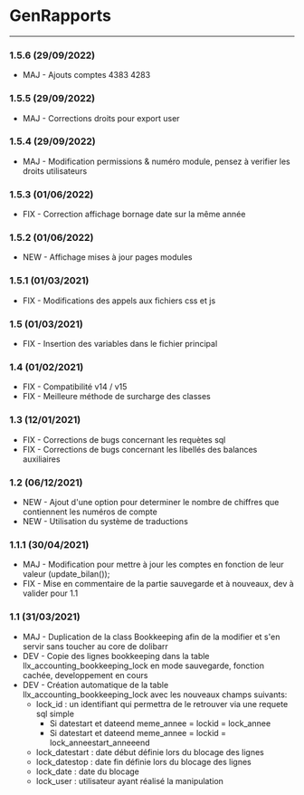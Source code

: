 # GenRapports

[comment]: <> (TODO)

***
### 1.5.6 (29/09/2022)
* MAJ - Ajouts comptes 4383 4283

### 1.5.5 (29/09/2022)
* MAJ - Corrections droits pour export user

### 1.5.4 (29/09/2022)
* MAJ - Modification permissions & numéro module, pensez à verifier les droits utilisateurs

### 1.5.3 (01/06/2022)
* FIX - Correction affichage bornage date sur la même année

### 1.5.2 (01/06/2022)
* NEW - Affichage mises à jour pages modules

### 1.5.1 (01/03/2021)
* FIX - Modifications des appels aux fichiers css et js 

### 1.5 (01/03/2021)
* FIX - Insertion des variables dans le fichier principal 

### 1.4 (01/02/2021)
* FIX - Compatibilité v14 / v15 
* FIX - Meilleure méthode de surcharge des classes

### 1.3 (12/01/2021)
* FIX - Corrections de bugs concernant les requètes sql 
* FIX - Corrections de bugs concernant les libellés des balances auxiliaires 

### 1.2 (06/12/2021)
* NEW - Ajout d'une option pour determiner le nombre de chiffres que contiennent les numéros de compte
* NEW - Utilisation du système de traductions

### 1.1.1 (30/04/2021)
* MAJ - Modification pour mettre à jour les comptes en fonction de leur valeur (update_bilan());
* FIX - Mise en commentaire de la partie sauvegarde et à nouveaux, dev à valider pour 1.1

### 1.1 (31/03/2021)
* MAJ - Duplication de la class Bookkeeping afin de la modifier et s'en servir sans toucher au core de dolibarr
* DEV - Copie des lignes bookkeeping dans la table llx_accounting_bookkeeping_lock en mode sauvegarde, fonction cachée, developpement en cours
* DEV - Création automatique de la table llx_accounting_bookkeeping_lock avec les nouveaux champs suivants:
	* lock_id : un identifiant qui permettra de le retrouver via une requete sql simple
		* Si datestart et dateend meme_annee = lockid = lock_annee
		* Si datestart et dateend meme_annee = lockid = lock_anneestart_anneeend
	* lock_datestart : date début définie lors du blocage des lignes
	* lock_datestop : date fin définie lors du blocage des lignes
	* lock_date : date du blocage
	* lock_user : utilisateur ayant réalisé la manipulation